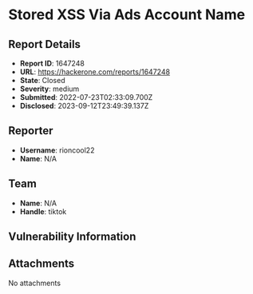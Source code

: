 # Stored XSS Via Ads Account Name

## Report Details
- **Report ID**: 1647248
- **URL**: https://hackerone.com/reports/1647248
- **State**: Closed
- **Severity**: medium
- **Submitted**: 2022-07-23T02:33:09.700Z
- **Disclosed**: 2023-09-12T23:49:39.137Z

## Reporter
- **Username**: rioncool22
- **Name**: N/A

## Team
- **Name**: N/A
- **Handle**: tiktok

## Vulnerability Information


## Attachments
No attachments
